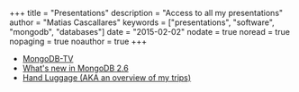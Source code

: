 +++
title = "Presentations"
description = "Access to all my presentations"
author = "Matias Cascallares"
keywords = ["presentations", "software", "mongodb", "databases"]
date = "2015-02-02"
nodate = true
noread = true
nopaging = true
noauthor = true
+++

- [MongoDB-TV](http://mcascallares.github.io/resources/MongoDB-TV/index.html)
- [What's new in MongoDB 2.6](http://slides.com/mcascallares/mongodb-sa-road-trip-ba)
- [Hand Luggage (AKA an overview of my trips)](http://hand-luggage.appspot.com/)